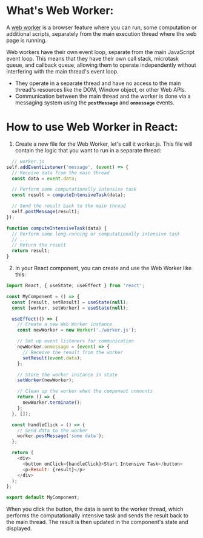 # What's Web Worker: 
A [web worker](https://developer.mozilla.org/en-US/docs/Web/API/Web_Workers_API/Using_web_workers) is a browser feature where you can run, some computation or additional scripts, separately from the main execution thread where the web page is running.

Web workers have their own event loop, separate from the main JavaScript event loop. This means that they have their own call stack, microtask queue, and callback queue, allowing them to operate independently without interfering with the main thread's event loop.

- They operate in a separate thread and have no access to the main thread's resources like the DOM, Window object, or other Web APIs.
- Communication between the main thread and the worker is done via a messaging system using the __`postMessage`__ and __`onmessage`__ events.

# How to use Web Worker in React: 

 1. Create a new file for the Web Worker, let's call it worker.js. This file will contain the logic that you want to run in a separate thread:
```javascript
  // worker.js
self.addEventListener('message', (event) => {
  // Receive data from the main thread
  const data = event.data;

  // Perform some computationally intensive task
  const result = computeIntensiveTask(data);

  // Send the result back to the main thread
  self.postMessage(result);
});

function computeIntensiveTask(data) {
  // Perform some long-running or computationally intensive task
  // ...
  // Return the result
  return result;
}

   ```
2. In your React component, you can create and use the Web Worker like this:

```javascript
import React, { useState, useEffect } from 'react';

const MyComponent = () => {
  const [result, setResult] = useState(null);
  const [worker, setWorker] = useState(null);

  useEffect(() => {
    // Create a new Web Worker instance
    const newWorker = new Worker('./worker.js');

    // Set up event listeners for communication
    newWorker.onmessage = (event) => {
      // Receive the result from the worker
      setResult(event.data);
    };

    // Store the worker instance in state
    setWorker(newWorker);

    // Clean up the worker when the component unmounts
    return () => {
      newWorker.terminate();
    };
  }, []);

  const handleClick = () => {
    // Send data to the worker
    worker.postMessage('some data');
  };

  return (
    <div>
      <button onClick={handleClick}>Start Intensive Task</button>
      <p>Result: {result}</p>
    </div>
  );
};

export default MyComponent;

```
When you click the button, the data is sent to the worker thread, which performs the computationally intensive task and sends the result back to the main thread. The result is then updated in the component's state and displayed.
